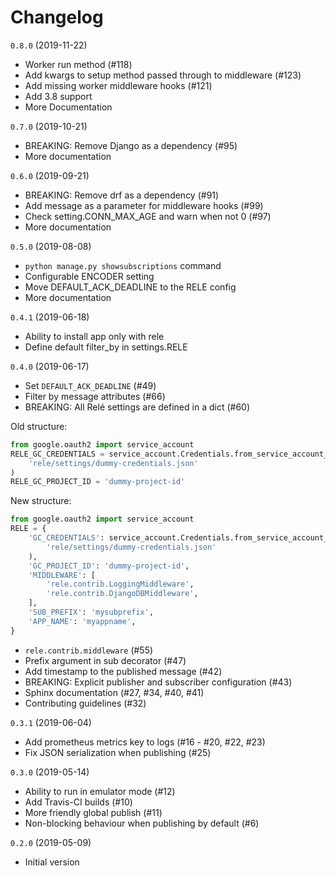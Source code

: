 Changelog
=========

`0.8.0` (2019-11-22)
* Worker run method (#118)
* Add kwargs to setup method passed through to middleware (#123)
* Add missing worker middleware hooks (#121)
* Add 3.8 support
* More Documentation

`0.7.0` (2019-10-21)
* BREAKING: Remove Django as a dependency (#95)
* More documentation

`0.6.0` (2019-09-21)
* BREAKING: Remove drf as a dependency (#91)
* Add message as a parameter for middleware hooks (#99)
* Check setting.CONN_MAX_AGE and warn when not 0 (#97)
* More documentation

`0.5.0` (2019-08-08)
* `python manage.py showsubscriptions` command
* Configurable ENCODER setting
* Move DEFAULT_ACK_DEADLINE to the RELE config
* More documentation

`0.4.1` (2019-06-18)
* Ability to install app only with rele
* Define default filter_by in settings.RELE

`0.4.0` (2019-06-17)

* Set `DEFAULT_ACK_DEADLINE` (#49)
* Filter by message attributes (#66) 
* BREAKING: All Relé settings are defined in a dict (#60)

Old structure:
```python
from google.oauth2 import service_account
RELE_GC_CREDENTIALS = service_account.Credentials.from_service_account_file(
    'rele/settings/dummy-credentials.json'
)
RELE_GC_PROJECT_ID = 'dummy-project-id'
```

New structure:
```python
from google.oauth2 import service_account
RELE = {
    'GC_CREDENTIALS': service_account.Credentials.from_service_account_file(
        'rele/settings/dummy-credentials.json'
    ),
    'GC_PROJECT_ID': 'dummy-project-id',
    'MIDDLEWARE': [
        'rele.contrib.LoggingMiddleware',
        'rele.contrib.DjangoDBMiddleware',
    ],
    'SUB_PREFIX': 'mysubprefix',
    'APP_NAME': 'myappname',
}
```
* `rele.contrib.middleware` (#55)
* Prefix argument in sub decorator (#47) 
* Add timestamp to the published message (#42)
* BREAKING: Explicit publisher and subscriber configuration (#43)
* Sphinx documentation (#27, #34, #40, #41)
* Contributing guidelines (#32)

`0.3.1` (2019-06-04)

* Add prometheus metrics key to logs (#16 - #20, #22, #23)
* Fix JSON serialization when publishing (#25)

`0.3.0` (2019-05-14)

* Ability to run in emulator mode (#12)
* Add Travis-CI builds (#10)
* More friendly global publish (#11)
* Non-blocking behaviour when publishing by default (#6)

`0.2.0` (2019-05-09)

* Initial version
